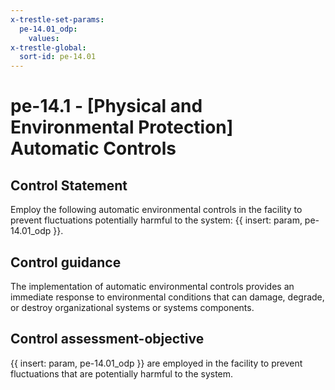 ```yaml
---
x-trestle-set-params:
  pe-14.01_odp:
    values:
x-trestle-global:
  sort-id: pe-14.01
---
```


# pe-14.1 - \[Physical and Environmental Protection\] Automatic Controls

## Control Statement

Employ the following automatic environmental controls in the facility to prevent fluctuations potentially harmful to the system: {{ insert: param, pe-14.01_odp }}.

## Control guidance

The implementation of automatic environmental controls provides an immediate response to environmental conditions that can damage, degrade, or destroy organizational systems or systems components.

## Control assessment-objective

{{ insert: param, pe-14.01_odp }} are employed in the facility to prevent fluctuations that are potentially harmful to the system.
